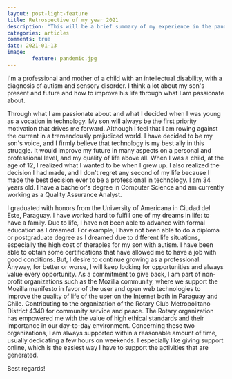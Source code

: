 ```yaml
---
layout: post-light-feature
title: Retrospective of my year 2021
description: "This will be a brief summary of my experience in the pandemic year as a mother and IT professional"
categories: articles
comments: true
date: 2021-01-13
image: 
        feature: pandemic.jpg
---
```

I'm a professional and mother of a child with an intellectual disability, with a diagnosis of autism and sensory disorder. I think a lot about my son's present and future and how to improve his life through what I am passionate about.

Through what I am passionate about and what I decided when I was young as a vocation in technology. My son will always be the first priority motivation that drives me forward. Although I feel that I am rowing against the current in a tremendously prejudiced world. I have decided to be my son's voice, and I firmly believe that technology is my best ally in this struggle. It would improve my future in many aspects on a personal and professional level, and my quality of life above all. When I was a child, at the age of 12, I realized what I wanted to be when I grew up. I also realized the decision I had made, and I don't regret any second of my life because I made the best decision ever to be a professional in technology. I am 34 years old. I have a bachelor's degree in Computer Science and am currently working as a Quality Assurance Analyst.

I graduated with honors from the University of Americana in Ciudad del Este, Paraguay. I have worked hard to fulfill one of my dreams in life: to have a family. Due to life, I have not been able to advance with formal education as I dreamed. For example, I have not been able to do a diploma or postgraduate degree as I dreamed due to different life situations, especially the high cost of therapies for my son with autism. I have been able to obtain some certifications that have allowed me to have a job with good conditions. But, I desire to continue growing as a professional. Anyway, for better or worse, I will keep looking for opportunities and always value every opportunity. As a commitment to give back, I am part of non-profit organizations such as the Mozilla community, where we support the Mozilla manifesto in favor of the user and open web technologies to improve the quality of life of the user on the Internet both in Paraguay and Chile. Contributing to the organization of the Rotary Club Metropolitano District 4340 for community service and peace. The Rotary organization has empowered me with the value of high ethical standards and their importance in our day-to-day environment. Concerning these two organizations, I am always supported within a reasonable amount of time, usually dedicating a few hours on weekends. I especially like giving support online, which is the easiest way I have to support the activities that are generated. 

Best regards!
